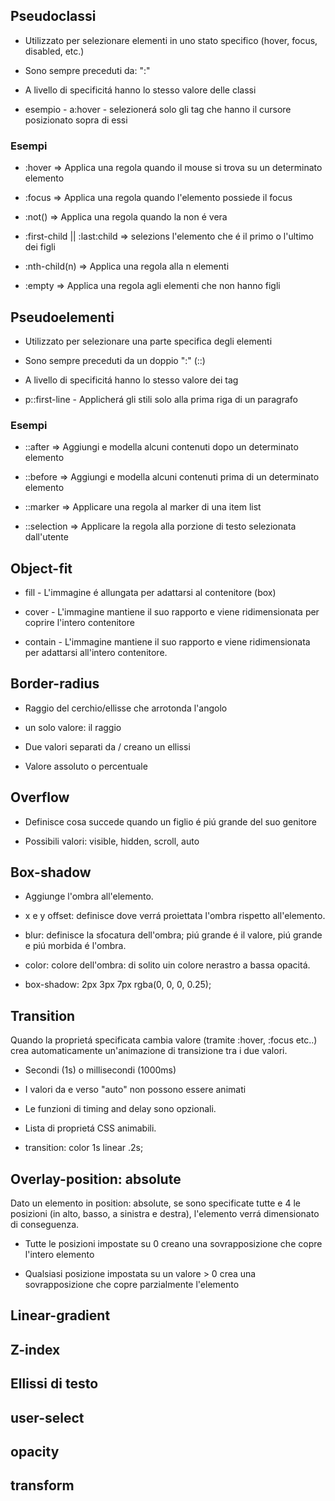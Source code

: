 ## Pseudoclassi
- Utilizzato per selezionare elementi in uno stato specifico (hover, focus, disabled, etc.)

- Sono sempre preceduti da: ":"

- A livello di specificitá hanno lo stesso valore delle classi

- esempio - a:hover - selezionerá solo gli <a> tag che hanno il cursore posizionato sopra di essi

### Esempi
- :hover => Applica una regola quando il mouse si trova su un determinato elemento

- :focus => Applica una regola quando l'elemento possiede il focus

- :not(<condition>) => Applica una regola quando la <condition> non é vera

- :first-child || :last:child => selezions l'elemento che é il primo o l'ultimo dei figli

- :nth-child(n) => Applica una regola alla n elementi

- :empty => Applica una regola agli elementi che non hanno figli


## Pseudoelementi
- Utilizzato per selezionare una parte specifica degli elementi

- Sono sempre preceduti da un doppio ":" (::)

- A livello di specificitá hanno lo stesso valore dei tag

- p::first-line - Applicherá gli stili solo alla prima riga di un paragrafo

### Esempi
- ::after => Aggiungi e modella alcuni contenuti dopo un determinato elemento

- ::before => Aggiungi e modella alcuni contenuti prima di un determinato elemento

- ::marker => Applicare una regola al marker di una item list

- ::selection => Applicare la regola alla porzione di testo selezionata dall'utente


## Object-fit
- fill - L'immagine é allungata per adattarsi al contenitore (box)

- cover - L'immagine mantiene il suo rapporto e viene ridimensionata per coprire l'intero contenitore

- contain - L'immagine mantiene il suo rapporto e viene ridimensionata per adattarsi all'intero contenitore.

## Border-radius
- Raggio del cerchio/ellisse che arrotonda l'angolo

- un solo valore: il raggio

- Due valori separati da / creano un ellissi

- Valore assoluto o percentuale

## Overflow
- Definisce cosa succede quando un figlio é piú grande del suo genitore

- Possibili valori: visible, hidden, scroll, auto

## Box-shadow
- Aggiunge l'ombra all'elemento.

- x e y offset: definisce dove verrá proiettata l'ombra rispetto all'elemento.

- blur: definisce la sfocatura dell'ombra; piú grande é il valore, piú grande e piú morbida é l'ombra.

- color: colore dell'ombra: di solito uin colore nerastro a bassa opacitá.

- box-shadow: 2px 3px 7px rgba(0, 0, 0, 0.25);

## Transition 
Quando la proprietá specificata cambia valore (tramite :hover, :focus etc..) crea automaticamente un'animazione di transizione tra i due valori.

- Secondi (1s) o millisecondi (1000ms)

- I valori da e verso "auto" non possono essere animati

- Le funzioni di timing and delay sono opzionali.

- Lista di proprietá CSS animabili.

- transition: color 1s linear .2s;

## Overlay-position: absolute
Dato un elemento in position: absolute, se sono specificate tutte e 4 le posizioni (in alto, basso, a sinistra e destra), l'elemento verrá dimensionato di conseguenza.

- Tutte le posizioni impostate su 0 creano una sovrapposizione che copre l'intero elemento

- Qualsiasi posizione impostata su un valore > 0 crea una sovrapposizione che copre parzialmente l'elemento

## Linear-gradient

## Z-index

## Ellissi di testo

## user-select

## opacity

## transform

